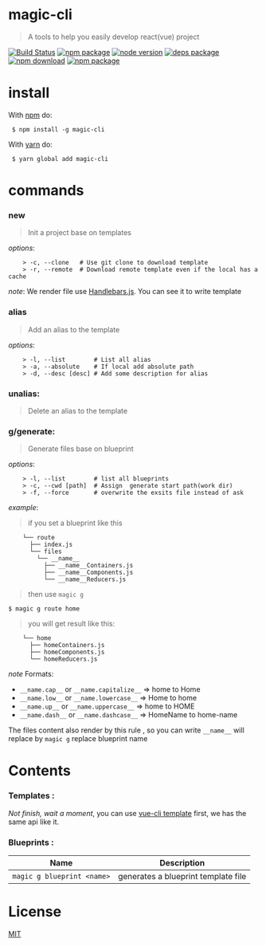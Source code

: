 
# magic-cli  
> A tools to help you easily develop react(vue) project

[![Build Status](https://travis-ci.org/magic-FE/magic-cli.svg?branch=master)](https://travis-ci.org/magic-FE/magic-cli)
[![npm package][npm]][npm-url]
[![node version][node]][node-url]
[![deps package][deps]][deps-url]
[![npm download][npm-download]][npm-download-url]
[![npm package][license]][license-url]

# install  
With [npm](https://npmjs.org) do:  
```
 $ npm install -g magic-cli
```

With [yarn](https://yarnpkg.com/) do:
```
 $ yarn global add magic-cli
```
# commands  
###  new
> Init a project base on templates

_options_:
```
    > -c, --clone   # Use git clone to download template
    > -r, --remote  # Download remote template even if the local has a cache  
```

_note_: 
We render file use [Handlebars.js](https://github.com/wycats/handlebars.js). You can see it to write template


###  alias  
> Add an alias to the template

_options_:
```
    > -l, --list        # List all alias 
    > -a, --absolute    # If local add absolute path  
    > -d, --desc [desc] # Add some description for alias  
```

###  unalias:
> Delete an alias to the template

###  g/generate:
> Generate files base on blueprint  

_options_:
```
    > -l, --list        # list all blueprints
    > -c, --cwd [path]  # Assign  generate start path(work dir)
    > -f, --force       # overwrite the exsits file instead of ask  
```

_example_: 
> if you set a blueprint like this  

```
    └── route            
      ├── index.js
      └── files
        └── __name__  
          ├── __name__Containers.js
          ├── __name__Components.js
          └── __name__Reducers.js
```

> then use `magic g`  

```
$ magic g route home
```

> you will get result like this:  

```
    └── home
      ├── homeContainers.js
      ├── homeComponents.js
      └── homeReducers.js
```

_note_
Formats:

- `__name.cap__`  or `__name.capitalize__`   => home to Home
- `__name.low__`  or `__name.lowercase__`   => Home to home
- `__name.up__`   or `__name.uppercase__`    => home to HOME
- `__name.dash__` or `__name.dashcase__`  => HomeName to home-name

The files content also render by this rule , so you can write `__name__` will replace by `magic g` replace blueprint name
# Contents 
### Templates :

_Not finish, wait a moment_, you can use [vue-cli template](https://github.com/vuejs/vue-cli#official-templates) first, we has the same api like it.

### Blueprints :
|Name|Description|
|---|---|
|`magic g blueprint <name>`|generates a blueprint template file|



# License 

[MIT][license-url]

[npm]: https://img.shields.io/npm/v/magic-cli.svg
[npm-url]: https://www.npmjs.com/package/magic-cli

[node]: https://img.shields.io/node/v/magic-cli.svg
[node-url]: https://nodejs.org

[deps]: https://img.shields.io/david/magic-FE/magic-cli.svg
[deps-url]: https://david-dm.org/magic-FE/magic-cli

[npm-download-url]: https://npmjs.com/package/magic-cli
[npm-download]: https://img.shields.io/npm/dm/magic-cli.svg

[license-url]: https://github.com/magic-FE/magic-cli/blob/master/LICENSE
[license]: http://img.shields.io/npm/l/magic-cli.svg?style=flat
